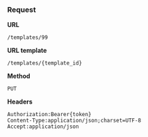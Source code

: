 ### Request

**URL**

`/templates/99`

**URL template**

`/templates/{template_id}`

**Method**

`PUT`

**Headers**

`Authorization:Bearer{token}`  
`Content-Type:application/json;charset=UTF-8`  
`Accept:application/json`  
